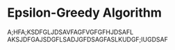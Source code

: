 # Epsilon-Greedy Algorithm
A;HFA;KSDFGLJDSAVFAGFVGFGFHJDSAFL
AKSJDFGAJSDGFLSADJGFDSAGFASLKUDGF;IUGDSAF


